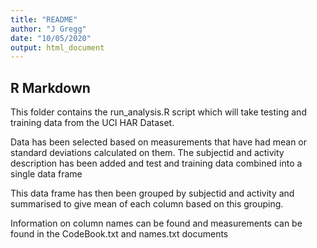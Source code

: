 ```yaml
---
title: "README"
author: "J Gregg"
date: "10/05/2020"
output: html_document
---
```


## R Markdown

This folder contains the run_analysis.R script which will take testing and training data from the UCI HAR Dataset. 

Data has been selected based on measurements that have had mean or standard deviations calculated on them. The subjectid and activity description has been added and test and training data combined into a single data frame

This data frame has then been grouped by subjectid and activity and summarised to give mean of each column based on this grouping.

Information on column names can be found and measurements can be found in the CodeBook.txt and names.txt documents
